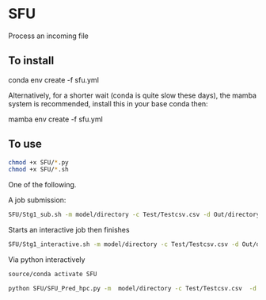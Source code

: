 # SFU
Process an incoming file

## To install

conda env create -f sfu.yml

Alternatively, for a shorter wait (conda is quite slow these days), the mamba system is recommended, install this in your base conda then:

mamba env create -f sfu.yml

## To use

```bash
chmod +x SFU/*.py
chmod +x SFU/*.sh
```

One of the following.

A job submission:
```bash
SFU/Stg1_sub.sh -m model/directory -c Test/Testcsv.csv -d Out/directory
```

Starts an interactive job then finishes

```bash
SFU/Stg1_interactive.sh -m model/directory -c Test/Testcsv.csv -d Out/directory
```

Via python interactively

```bash
source/conda activate SFU

python SFU/SFU_Pred_hpc.py -m  model/directory -c Test/Testcsv.csv  -d Out/directory
```



